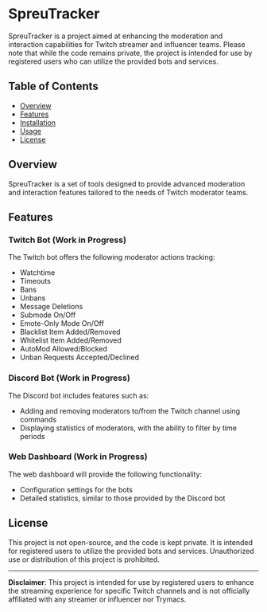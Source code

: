 # SpreuTracker

SpreuTracker is a project aimed at enhancing the moderation and interaction capabilities for Twitch streamer and influencer teams. Please note that while the code remains private, the project is intended for use by registered users who can utilize the provided bots and services.

## Table of Contents

- [Overview](#overview)
- [Features](#features)
- [Installation](#installation)
- [Usage](#usage)
- [License](#license)

## Overview

SpreuTracker is a set of tools designed to provide advanced moderation and interaction features tailored to the needs of Twitch moderator teams.

## Features

### Twitch Bot (Work in Progress)

The Twitch bot offers the following moderator actions tracking:

- Watchtime
- Timeouts
- Bans
- Unbans
- Message Deletions
- Submode On/Off
- Emote-Only Mode On/Off
- Blacklist Item Added/Removed
- Whitelist Item Added/Removed
- AutoMod Allowed/Blocked
- Unban Requests Accepted/Declined

### Discord Bot (Work in Progress)

The Discord bot includes features such as:

- Adding and removing moderators to/from the Twitch channel using commands
- Displaying statistics of moderators, with the ability to filter by time periods

### Web Dashboard (Work in Progress)

The web dashboard will provide the following functionality:

- Configuration settings for the bots
- Detailed statistics, similar to those provided by the Discord bot

## License

This project is not open-source, and the code is kept private. It is intended for registered users to utilize the provided bots and services. Unauthorized use or distribution of this project is prohibited.

---

**Disclaimer**: This project is intended for use by registered users to enhance the streaming experience for specific Twitch channels and is not officially affiliated with any streamer or influencer nor Trymacs. 
